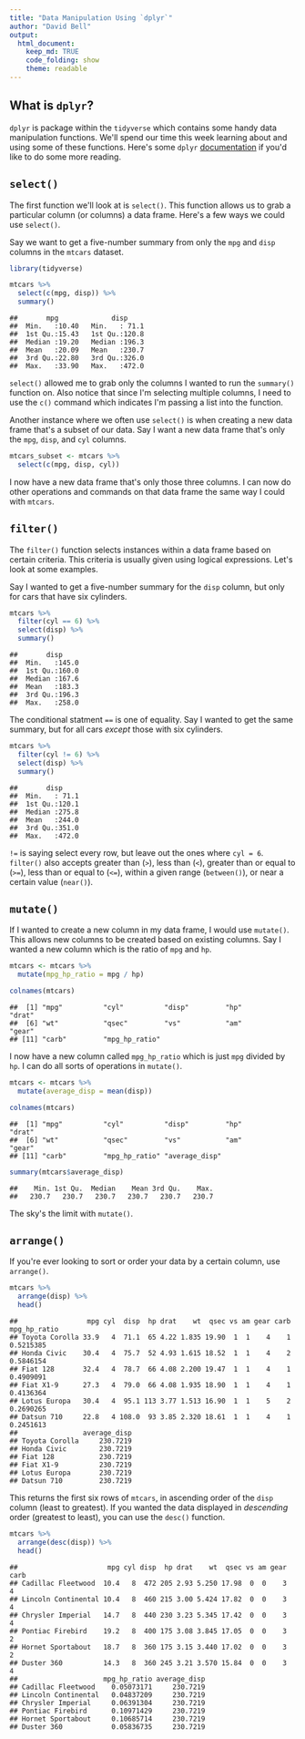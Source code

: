 ```yaml
---
title: "Data Manipulation Using `dplyr`"
author: "David Bell"
output: 
  html_document:
    keep_md: TRUE
    code_folding: show
    theme: readable
---
```


## What is `dplyr`?

`dplyr` is  package within the `tidyverse` which contains some handy data manipulation functions. We'll spend our time this week learning about and using some of these functions. Here's some `dplyr` [documentation](https://dplyr.tidyverse.org/) if you'd like to do some more reading. 

## `select()`

The first function we'll look at is `select()`. This function allows us to grab a particular column (or columns) a data frame. Here's a few ways we could use `select()`.

Say we want to get a five-number summary from only the `mpg` and `disp` columns in the `mtcars` dataset. 


```r
library(tidyverse)
```


```r
mtcars %>%
  select(c(mpg, disp)) %>% 
  summary()
```

```
##       mpg             disp      
##  Min.   :10.40   Min.   : 71.1  
##  1st Qu.:15.43   1st Qu.:120.8  
##  Median :19.20   Median :196.3  
##  Mean   :20.09   Mean   :230.7  
##  3rd Qu.:22.80   3rd Qu.:326.0  
##  Max.   :33.90   Max.   :472.0
```

`select()` allowed me to grab only the columns I wanted to run the `summary()` function on. Also notice that since I'm selecting multiple columns, I need to use the `c()` command which indicates I'm passing a list into the function.

Another instance where we often use `select()` is when creating a new data frame that's a subset of our data. Say I want a new data frame that's only the `mpg`, `disp`, and `cyl` columns.


```r
mtcars_subset <- mtcars %>% 
  select(c(mpg, disp, cyl))
```

I now have a new data frame that's only those three columns. I can now do other operations and commands on that data frame the same way I could with `mtcars`.

## `filter()`

The `filter()` function selects instances within a data frame based on certain criteria. This criteria is usually given using logical expressions. Let's look at some examples. 

Say I wanted to get a five-number summary for the `disp` column, but only for cars that have six cylinders. 


```r
mtcars %>% 
  filter(cyl == 6) %>% 
  select(disp) %>% 
  summary()
```

```
##       disp      
##  Min.   :145.0  
##  1st Qu.:160.0  
##  Median :167.6  
##  Mean   :183.3  
##  3rd Qu.:196.3  
##  Max.   :258.0
```

The conditional statment `==` is one of equality. Say I wanted to get the same summary, but for all cars *except* those with six cylinders.


```r
mtcars %>% 
  filter(cyl != 6) %>% 
  select(disp) %>% 
  summary()
```

```
##       disp      
##  Min.   : 71.1  
##  1st Qu.:120.1  
##  Median :275.8  
##  Mean   :244.0  
##  3rd Qu.:351.0  
##  Max.   :472.0
```

`!=` is saying select every row, but leave out the ones where `cyl = 6`. `filter()` also accepts greater than (`>`), less than (`<`), greater than or equal to (`>=`), less than or equal to (`<=`), within a given range (`between()`), or near a certain value (`near()`).

## `mutate()`

If I wanted to create a new column in my data frame, I would use `mutate()`. This allows new columns to be created based on existing columns. Say I wanted a new column which is the ratio of `mpg` and `hp`.


```r
mtcars <- mtcars %>% 
  mutate(mpg_hp_ratio = mpg / hp)

colnames(mtcars)
```

```
##  [1] "mpg"          "cyl"          "disp"         "hp"           "drat"        
##  [6] "wt"           "qsec"         "vs"           "am"           "gear"        
## [11] "carb"         "mpg_hp_ratio"
```

I now have a new column called `mpg_hp_ratio` which is just `mpg` divided by `hp`. I can do all sorts of operations in `mutate()`.


```r
mtcars <- mtcars %>% 
  mutate(average_disp = mean(disp))

colnames(mtcars)
```

```
##  [1] "mpg"          "cyl"          "disp"         "hp"           "drat"        
##  [6] "wt"           "qsec"         "vs"           "am"           "gear"        
## [11] "carb"         "mpg_hp_ratio" "average_disp"
```

```r
summary(mtcars$average_disp)
```

```
##    Min. 1st Qu.  Median    Mean 3rd Qu.    Max. 
##   230.7   230.7   230.7   230.7   230.7   230.7
```

The sky's the limit with `mutate()`.

## `arrange()`

If you're ever looking to sort or order your data by a certain column, use `arrange()`.


```r
mtcars %>% 
  arrange(disp) %>% 
  head()
```

```
##                 mpg cyl  disp  hp drat    wt  qsec vs am gear carb mpg_hp_ratio
## Toyota Corolla 33.9   4  71.1  65 4.22 1.835 19.90  1  1    4    1    0.5215385
## Honda Civic    30.4   4  75.7  52 4.93 1.615 18.52  1  1    4    2    0.5846154
## Fiat 128       32.4   4  78.7  66 4.08 2.200 19.47  1  1    4    1    0.4909091
## Fiat X1-9      27.3   4  79.0  66 4.08 1.935 18.90  1  1    4    1    0.4136364
## Lotus Europa   30.4   4  95.1 113 3.77 1.513 16.90  1  1    5    2    0.2690265
## Datsun 710     22.8   4 108.0  93 3.85 2.320 18.61  1  1    4    1    0.2451613
##                average_disp
## Toyota Corolla     230.7219
## Honda Civic        230.7219
## Fiat 128           230.7219
## Fiat X1-9          230.7219
## Lotus Europa       230.7219
## Datsun 710         230.7219
```

This returns the first six rows of `mtcars`, in ascending order of the `disp` column (least to greatest). If you wanted the data displayed in *descending* order (greatest to least), you can use the `desc()` function.


```r
mtcars %>% 
  arrange(desc(disp)) %>% 
  head()
```

```
##                      mpg cyl disp  hp drat    wt  qsec vs am gear carb
## Cadillac Fleetwood  10.4   8  472 205 2.93 5.250 17.98  0  0    3    4
## Lincoln Continental 10.4   8  460 215 3.00 5.424 17.82  0  0    3    4
## Chrysler Imperial   14.7   8  440 230 3.23 5.345 17.42  0  0    3    4
## Pontiac Firebird    19.2   8  400 175 3.08 3.845 17.05  0  0    3    2
## Hornet Sportabout   18.7   8  360 175 3.15 3.440 17.02  0  0    3    2
## Duster 360          14.3   8  360 245 3.21 3.570 15.84  0  0    3    4
##                     mpg_hp_ratio average_disp
## Cadillac Fleetwood    0.05073171     230.7219
## Lincoln Continental   0.04837209     230.7219
## Chrysler Imperial     0.06391304     230.7219
## Pontiac Firebird      0.10971429     230.7219
## Hornet Sportabout     0.10685714     230.7219
## Duster 360            0.05836735     230.7219
```





